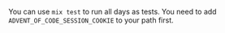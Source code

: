 You can use `mix test` to run all days as tests.
You need to add `ADVENT_OF_CODE_SESSION_COOKIE` to your path first. 